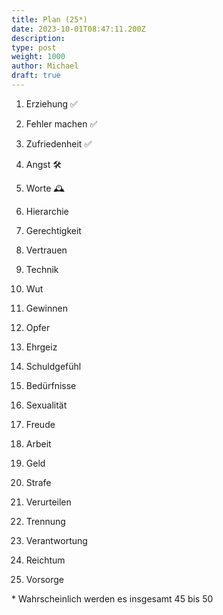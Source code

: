 ```yaml
---
title: Plan (25*)
date: 2023-10-01T08:47:11.200Z
description:
type: post
weight: 1000
author: Michael
draft: true
---
```


1. Erziehung ✅
2. Fehler machen ✅
3. Zufriedenheit ✅
4. Angst 🛠️
5. Worte 🕰️

6. Hierarchie
7. Gerechtigkeit
8. Vertrauen
9. Technik
10. Wut

11. Gewinnen
12. Opfer
13. Ehrgeiz
14. Schuldgefühl
15. Bedürfnisse

16. Sexualität
17. Freude
18. Arbeit
19. Geld
20. Strafe

21. Verurteilen
22. Trennung
23. Verantwortung
24. Reichtum
25. Vorsorge

\* Wahrscheinlich werden es insgesamt 45 bis 50